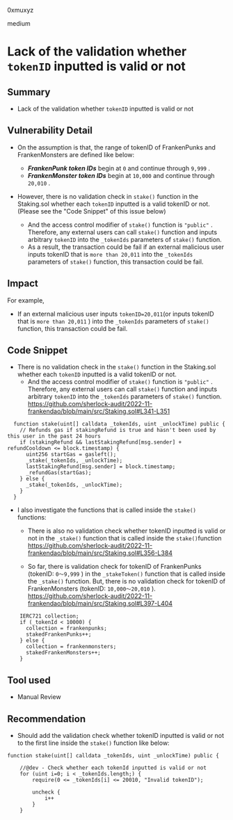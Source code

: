 0xmuxyz

medium

# Lack of the validation whether `tokenID` inputted is valid or not

## Summary
- Lack of the validation whether `tokenID` inputted is valid or not

## Vulnerability Detail
- On the assumption is that, the range of tokenID of FrankenPunks and FrankenMonsters are defined like below:
  - **_FrankenPunk token IDs_** begin at `0` and continue through `9,999` . 
  - **_FrankenMonster token IDs_** begin at `10,000` and continue through `20,010` . 

- However, there is no validation check in `stake()` function in the Staking.sol whether each `tokenID` inputted is a valid tokenID or not. (Please see the "Code Snippet" of this issue below)
   - And the access control modifier of `stake()` function is `"public"` . Therefore, any external users can call `stake()` function and inputs arbitrary `tokenID` into the `_tokenIds` parameters of `stake()` function. 
   - As a result, the transaction could be fail if an external malicious user inputs tokenID that is `more than 20,011` into the `_tokenIds` parameters of `stake()` function, this transaction could be fail.

## Impact
For example,
- If an external malicious user inputs `tokenID=20,011`(or inputs tokenID that is `more than 20,011` ) into the `_tokenIds` parameters of `stake()` function, this transaction could be fail.

## Code Snippet
- There is no validation check in the `stake()` function in the Staking.sol whether each `tokenID` inputted is a valid tokenID or not.
   - And the access control modifier of `stake()` function is `"public"` . Therefore, any external users can call `stake()` function and inputs arbitrary `tokenID` into the `_tokenIds` parameters of `stake()` function. 
      https://github.com/sherlock-audit/2022-11-frankendao/blob/main/src/Staking.sol#L341-L351
```solidity
  function stake(uint[] calldata _tokenIds, uint _unlockTime) public {
    // Refunds gas if stakingRefund is true and hasn't been used by this user in the past 24 hours
    if (stakingRefund && lastStakingRefund[msg.sender] + refundCooldown <= block.timestamp) {
      uint256 startGas = gasleft();
      _stake(_tokenIds, _unlockTime);
      lastStakingRefund[msg.sender] = block.timestamp;
      _refundGas(startGas);
    } else {
      _stake(_tokenIds, _unlockTime);
    }
  }
```

- I also investigate the functions that is called inside the `stake()` functions: 
  - There is also no validation check whether tokenID inputted is valid or not in the `_stake()` function that is called inside the `stake()`function 
https://github.com/sherlock-audit/2022-11-frankendao/blob/main/src/Staking.sol#L356-L384

  - So far, there is validation check for tokenID of FrankenPunks (tokenID: `0〜9,999` ) in the `_stakeToken()` function that is called inside the `_stake()` function. But, there is no validation check for tokenID of FrankenMonsters (tokenID: `10,000〜20,010` ).
https://github.com/sherlock-audit/2022-11-frankendao/blob/main/src/Staking.sol#L397-L404
```solidity
    IERC721 collection;
    if (_tokenId < 10000) {
      collection = frankenpunks;
      stakedFrankenPunks++;
    } else {
      collection = frankenmonsters;
      stakedFrankenMonsters++;
    }
```

## Tool used
- Manual Review

## Recommendation
- Should add the validation check whether tokenID inputted is valid or not to the first line inside the `stake()` function like below:
```solidity
function stake(uint[] calldata _tokenIds, uint _unlockTime) public {

    //@dev - Check whether each tokenId inputted is valid or not
    for (uint i=0; i < _tokenIds.length;) {
        require(0 <= _tokenIds[i] <= 20010, "Invalid tokenID");
        
        uncheck {
            i++
        }
    }
```